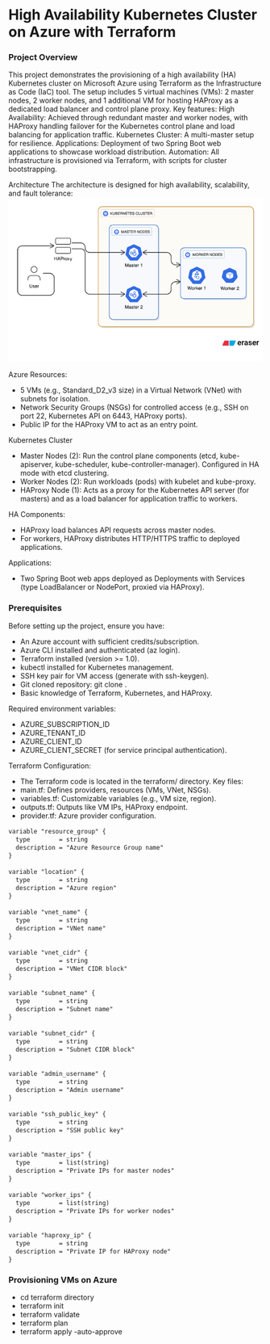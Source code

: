 # High Availability Kubernetes Cluster on Azure with Terraform
### Project Overview
This project demonstrates the provisioning of a high availability (HA) Kubernetes cluster on Microsoft Azure using Terraform as the Infrastructure as Code (IaC) tool. The setup includes 5 virtual machines (VMs): 2 master nodes, 2 worker nodes, and 1 additional VM for hosting HAProxy as a dedicated load balancer and control plane proxy.
Key features:
High Availability: Achieved through redundant master and worker nodes, with HAProxy handling failover for the Kubernetes control plane and load balancing for application traffic.
Kubernetes Cluster: A multi-master setup for resilience.
Applications: Deployment of two Spring Boot web applications to showcase workload distribution.
Automation: All infrastructure is provisioned via Terraform, with scripts for cluster bootstrapping.

Architecture
The architecture is designed for high availability, scalability, and fault tolerance:
![Architecture](https://github.com/rukevweubio/Kubernates-multicluster-setup-Haproxy-Azurecloud/blob/main/diagram-export-22-10-2025-20_28_38.png)

Azure Resources:
- 5 VMs (e.g., Standard_D2_v3 size) in a Virtual Network (VNet) with subnets for isolation.
- Network Security Groups (NSGs) for controlled access (e.g., SSH on port 22, Kubernetes API on 6443, HAProxy ports).
- Public IP for the HAProxy VM to act as an entry point.

Kubernetes Cluster 
- Master Nodes (2): Run the control plane components (etcd, kube-apiserver, kube-scheduler, kube-controller-manager). Configured in HA mode with etcd clustering.
- Worker Nodes (2): Run workloads (pods) with kubelet and kube-proxy.
- HAProxy Node (1): Acts as a proxy for the Kubernetes API server (for masters) and as a load balancer for application traffic to workers.


HA Components:
- HAProxy load balances API requests across master nodes.
- For workers, HAProxy distributes HTTP/HTTPS traffic to deployed applications.


Applications:
- Two Spring Boot web apps deployed as Deployments with Services (type LoadBalancer or NodePort, proxied via HAProxy).

### Prerequisites
Before setting up the project, ensure you have:

- An Azure account with sufficient credits/subscription.
- Azure CLI installed and authenticated (az login).
- Terraform installed (version >= 1.0).
- kubectl installed for Kubernetes management.
- SSH key pair for VM access (generate with ssh-keygen).
- Git cloned repository: git clone <repo-url>.
- Basic knowledge of Terraform, Kubernetes, and HAProxy.

Required environment variables:
- AZURE_SUBSCRIPTION_ID
- AZURE_TENANT_ID
- AZURE_CLIENT_ID
- AZURE_CLIENT_SECRET (for service principal authentication).

Terraform Configuration:
- The Terraform code is located in the terraform/ directory. Key files:
- main.tf: Defines providers, resources (VMs, VNet, NSGs).
- variables.tf: Customizable variables (e.g., VM size, region).
- outputs.tf: Outputs like VM IPs, HAProxy endpoint.
- provider.tf: Azure provider configuration.


```
variable "resource_group" {
  type        = string
  description = "Azure Resource Group name"
}

variable "location" {
  type        = string
  description = "Azure region"
}

variable "vnet_name" {
  type        = string
  description = "VNet name"
}

variable "vnet_cidr" {
  type        = string
  description = "VNet CIDR block"
}

variable "subnet_name" {
  type        = string
  description = "Subnet name"
}

variable "subnet_cidr" {
  type        = string
  description = "Subnet CIDR block"
}

variable "admin_username" {
  type        = string
  description = "Admin username"
}

variable "ssh_public_key" {
  type        = string
  description = "SSH public key"
}

variable "master_ips" {
  type        = list(string)
  description = "Private IPs for master nodes"
}

variable "worker_ips" {
  type        = list(string)
  description = "Private IPs for worker nodes"
}

variable "haproxy_ip" {
  type        = string
  description = "Private IP for HAProxy node"
}
```
### Provisioning VMs on Azure
- cd terraform  directory
- terraform init
- terraform validate
- terraform plan
- terraform apply -auto-approve
